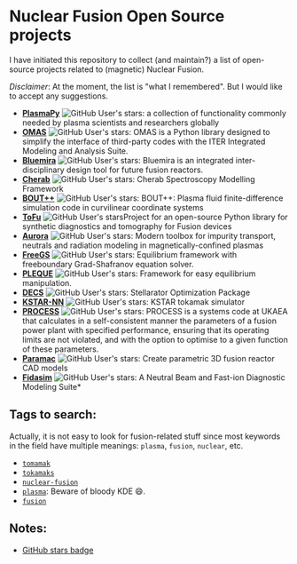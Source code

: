 # Nuclear Fusion Open Source projects

I have initiated this repository to collect (and maintain?) a list of open-source projects related to (magnetic) Nuclear Fusion. 

*Disclaimer*: At the moment, the list is "what I remembered". But I would like to accept any suggestions.

* [**PlasmaPy**](https://github.com/PlasmaPy/PlasmaPy) ![GitHub User's stars](https://img.shields.io/github/stars/PlasmaPy/PlasmaPy?style=flat&label=%E2%AD%90): a collection of functionality commonly needed by plasma scientists and researchers globally
* [**OMAS**](https://github.com/gafusion/omas) ![GitHub User's stars](https://img.shields.io/github/stars/gafusion/omas?style=flat&label=%E2%AD%90): OMAS is a Python library designed to simplify the interface of third-party codes with the ITER Integrated Modeling and Analysis Suite.
* [**Bluemira**](https://github.com/Fusion-Power-Plant-Framework/bluemira) ![GitHub User's stars](https://img.shields.io/github/stars/Fusion-Power-Plant-Framework/bluemira?style=flat&label=%E2%AD%90): Bluemira is an integrated inter-disciplinary design tool for future fusion reactors.
* [**Cherab**](https://github.com/cherab) ![GitHub User's stars](https://img.shields.io/github/stars/cherab?style=flat&label=%E2%AD%90): Cherab Spectroscopy Modelling Framework
* [**BOUT++**](https://github.com/boutproject) ![GitHub User's stars](https://img.shields.io/github/stars/boutproject?style=flat&label=%E2%AD%90): BOUT++: Plasma fluid finite-difference simulation code in curvilinear coordinate systems
* [**ToFu**](https://github.com/ToFuProject) ![GitHub User's stars](https://img.shields.io/github/stars/ToFuProject?style=flat&label=%E2%AD%90)Project for an open-source Python library for synthetic diagnostics and tomography for Fusion devices
* [**Aurora**](https://github.com/fsciortino/Aurora) ![GitHub User's stars](https://img.shields.io/github/stars/fsciortino/Aurora?style=flat&label=%E2%AD%90): Modern toolbox for impurity transport, neutrals and radiation modeling in magnetically-confined plasmas
* [**FreeGS**](https://github.com/freegs-plasma/freegs) ![GitHub User's stars](https://img.shields.io/github/stars/freegs-plasma/freegs?style=flat&label=%E2%AD%90): Equilibrium framework with freeboundary Grad-Shafranov equation solver.
* [**PLEQUE**](https://github.com/kripnerl/pleque) ![GitHub User's stars](https://img.shields.io/github/stars/kripnerl/pleque?style=flat&label=%E2%AD%90): Framework for easy equilibrium manipulation.
* [**DECS**](https://github.com/PlasmaControl/DESC) ![GitHub User's stars](https://img.shields.io/github/stars/PlasmaControl/DESC?style=flat&label=%E2%AD%90): Stellarator Optimization Package
* [**KSTAR-NN**](https://github.com/jaem-seo/KSTAR_tokamak_simulator) ![GitHub User's stars](https://img.shields.io/github/stars/jaem-seo/KSTAR_tokamak_simulator?style=flat&label=%E2%AD%90): KSTAR tokamak simulator
* [**PROCESS**](https://github.com/ukaea/PROCESS) ![GitHub User's stars](https://img.shields.io/github/stars/ukaea/PROCESS?style=flat&label=%E2%AD%90): PROCESS is a systems code at UKAEA that calculates in a self-consistent manner the parameters of a fusion power plant with specified performance, ensuring that its operating limits are not violated, and with the option to optimise to a given function of these parameters.
* [**Paramac**](https://github.com/ukaea/paramak) ![GitHub User's stars](https://img.shields.io/github/stars/ukaea/paramak?style=flat&label=%E2%AD%90): Create parametric 3D fusion reactor CAD models
* [**Fidasim**](https://github.com/D3DEnergetic/FIDASIM) ![GitHub User's stars](https://img.shields.io/github/stars/D3DEnergetic%2FFIDASIM?style=flat&label=%E2%AD%90): A Neutral Beam and Fast-ion Diagnostic Modeling Suite* 

## Tags to search: 

Actually, it is not easy to look for fusion-related stuff since most keywords in the field have multiple meanings: `plasma`, `fusion`, `nuclear`, etc.  

* [`tomamak`](https://github.com/topics/tokamak)
* [`tokamaks`](https://github.com/topics/tokamak)
* [`nuclear-fusion`](https://github.com/topics/nuclear-fusion)
* [`plasma`](https://github.com/topics/plasma): Beware of bloody KDE :smile:.
* [`fusion`](https://github.com/topics/fusion) 


## Notes:

* [GitHub stars badge](https://shields.io/badges/git-hub-users-stars)
